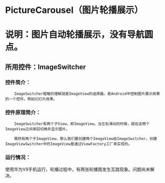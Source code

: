 # PictureCarousel（图片轮播展示）
说明：图片自动轮播展示，没有导航圆点。
=========
所用控件：ImageSwitcher
---------
### 控件简介：<br>
        ImageSwitcher粗略的理解就是ImageView的选择器。是Android中控制图片展示效果的一个控件。例如幻灯片效果。
### 控件原理简介：
        ImageSwitcher有两个子View，即ImageView。当左右滑动的时候，就在这两个ImageView之间来回切换并显示图片。

        既然有两个子ImageView，那么我们要创建两个ImageView给ImageSwitcher。创建ImageViewSwitcher中的ImageView是通过ViewFactory工厂来实现的。
### 运行情况：
使用华为V9手机运行，轮播过程中，有两张轮播图发生互跳现象。问题尚未解决。
